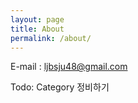 ```yaml
---
layout: page
title: About
permalink: /about/
---
```

E-mail : ljbsju48@gmail.com

Todo: Category 정비하기